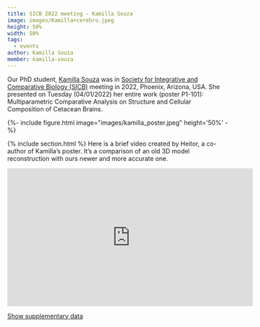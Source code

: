 ```yaml
---
title: SICB 2022 meeting - Kamilla Souza
image: images/Kamilla+cerebro.jpeg
height: 50%
width: 50%
tags:
  - events
author: Kamilla Souza
member: kamilla-souza
---
```

Our PhD student, [Kamilla Souza](kamilla-souza) was in [Society for Integrative and Comparative Biology (SICB)](https://burkclients.com/sicb/meetings/2022/site/) meeting in 2022, Phoenix, Arizona, USA. She presented on Tuesday (04/01/2022) her entire work (poster P1-101): Multiparametric Comparative Analysis on Structure and Cellular Composition of Cetacean Brains.

>
{%- include figure.html image="images/kamilla_poster.jpeg" height='50%' -%}

{% include section.html %}
Here is a brief video created by Heitor, a co-author of Kamilla’s poster. It’s a comparison of an old 3D model reconstruction with ours newer and more accurate one.

<iframe width="560" height="315" src="https://www.youtube.com/embed/-C1S_U01IgI" title="YouTube video player" frameborder="0" allow="accelerometer; autoplay; clipboard-write; encrypted-media; gyroscope; picture-in-picture" allowfullscreen></iframe>

<script type="text/javascript">
    function showHide() {
    var x = document.getElementById('loadingImage');
    if (x.style.display == 'none') {
        x.style.display = 'block';
    } else {
        x.style.display = 'none';
    }
}
</script>

<a href="javascript:void(0)" onclick="showHide()">Show supplementary data</a>


  <div id="loadingImage" style="display:none">
  {% include gallery.html

image1="images/UniversalRule+Cet.jpeg" link1="https://pubmed.ncbi.nlm.nih.gov/26138976/" tooltip1="Mota & Herculano-Houzel 2015"

image2="images/MetodosComparacao.jpeg" tooltip2="Blue: old method; Pink: new method" %}
  <br>
    <div class="" text-align="justify" text-justify="inter-word">
    Cortices in land mammals follow a universal scaling rule. Cetaceans follow a similar rule, which in the old method (light-blue data points on the right side image) appeared to be offset from land mammals in general and artiodactyl in particular.
    </div>
  </div>
